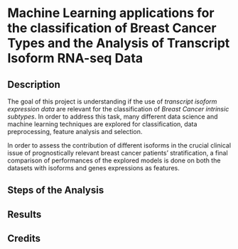 # Machine Learning applications for the classification of Breast Cancer Types and the Analysis of Transcript Isoform RNA-seq Data

## Description

The goal of this project is understanding if the use of *transcript isoform expression data*  are relevant for the classification of *Breast Cancer intrinsic subtypes*. In order to address this task, many different data science and machine learning techniques are explored for classification, data preprocessing, feature analysis and selection.

In order to assess the contribution of different isoforms in the crucial clinical issue of prognostically relevant breast cancer patients’ stratification, a final comparison of performances of the explored models is done on both the datasets with isoforms and genes expressions as features.

## Steps of the Analysis

## Results

## Credits
